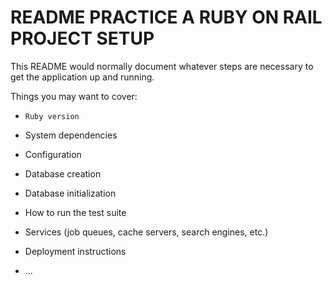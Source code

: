 # README PRACTICE A RUBY ON RAIL PROJECT SETUP

This README would normally document whatever steps are necessary to get the
application up and running.

Things you may want to cover:

* `Ruby version`

* System dependencies

* Configuration

* Database creation

* Database initialization

* How to run the test suite

* Services (job queues, cache servers, search engines, etc.)

* Deployment instructions

* ...

